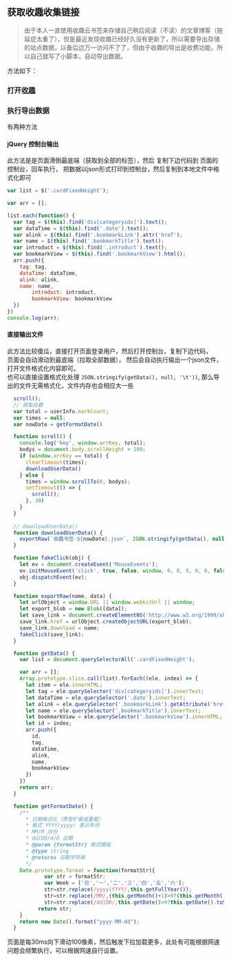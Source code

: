 ## 获取收趣收集链接

>由于本人一直使用收趣云书签来存储自己稍后阅读（不读）的文章博客（拖延症太重了），但是最近发现收趣已经好久没有更新了，所以需要导出存储的站点数据，以备后边万一访问不了了，但由于收趣的导出是收费功能，所以自己就写了小脚本，自动导出数据。

方法如下：

### 打开[收趣](http://shouqu.me/my.html)

### 执行导出数据

有两种方法

 #### jQuery 控制台输出
 
  此方法是是页面滑倒最底端（获取到全部的标签），然后 复制下边代码到 页面的控制台，回车执行， 把数据以json形式打印到控制台，然后复制到本地文件中格式化即可

``` javascript
var list = $('.cardFixedHeight');

var arr = [];

list.each(function() {
  var tag = $(this).find('div[categoryids]').text();
  var dataTime = $(this).find('.date').text();
  var alink = $(this).find('.bookmarkLink').attr('href');
  var name = $(this).find('.bookmarkTitle').text();
  var introduct = $(this).find('.introduct').text();
  var bookmarkView = $(this).find('.bookmarkView').html();
  arr.push({
    tag: tag,
    dataTime: dataTime,
    alink: alink,
    name: name,
        introduct: introduct,
        bookmarkView: bookmarkView
  })
})
console.log(arr);
```
#### 直接输出文件
此方法比较傻瓜，直接打开页面登录用户，然后打开控制台，复制下边代码，  
页面会自动滑动到最底端（拉取全部数据）， 然后会自动执行输出一个json文件，打开文件格式化内容即可。  
也可以直接设置格式化处理 `JSON.stringify(getData(), null, '\t'))`, 那么导出的文件无需格式化，文件内存也会相应大一些
``` javascript
  scroll();
  // 获取总数
  var total = userInfo.markCount;
  var times = null;
  var nowDate = getFormatDate()

  function scroll() {
    console.log('key', window.arrKey, total);
    bodys = document.body.scrollHeight + 100;
    if (window.arrKey == total) {
      clearTimeout(times);
      downloadUserData()
    } else {
      times = window.scrollTo(0, bodys);
      setTimeout(() => {
        scroll();
      }, 30)
    }
  }
 
  // downloadUserData()
  function downloadUserData() {
    exportRaw(`收趣书签-${nowDate}.json`, JSON.stringify(getData(), null, '\t'));
  }

  function fakeClick(obj) {
    let ev = document.createEvent('MouseEvents');
    ev.initMouseEvent('click', true, false, window, 0, 0, 0, 0, 0, false, false, false, 0, null);
    obj.dispatchEvent(ev);
  }

  function exportRaw(name, data) {
    let urlObject = window.URL || window.webkitUrl || window;
    let export_blob = new Blob([data]);
    let save_link = document.createElementNS('http://www.w3.org/1999/xhtml', 'a');
    save_link.href = urlObject.createObjectURL(export_blob);
    save_link.download = name;
    fakeClick(save_link);
  }

  function getData() {
    var list = document.querySelectorAll('.cardFixedHeight');

    var arr = [];
    Array.prototype.slice.call(list).forEach((ele, index) => {
      let item = ele.innerHTML;
      let tag = ele.querySelector('div[categoryids]').innerText;
      let dataTime = ele.querySelector('.date').innerText;
      let alink = ele.querySelector('.bookmarkLink').getAttribute('href');
      let name = ele.querySelector('.bookmarkTitle').innerText;
      let bookmarkView = ele.querySelector('.bookmarkView').innerHTML;
      let id = index;
      arr.push({
        id,
        tag,
        dataTime,
        alink,
        name,
        bookmarkView
      })
    })
    return arr;
  }

  function getFormatDate() {
    /**  
      * 日期格式化（原型扩展或重载）  
      * 格式 YYYY/yyyy/ 表示年份  
      * MM/M 月份  
      * dd/DD/d/D 日期  
      * @param {formatStr} 格式模版  
      * @type string  
      * @returns 日期字符串  
      */  
    Date.prototype.format = function(formatStr){   
            var str = formatStr;   
            var Week = ['日','一','二','三','四','五','六'];   
            str=str.replace(/yyyy|YYYY/,this.getFullYear());  
            str=str.replace(/MM/,(this.getMonth()+1)>9?(this.getMonth()+1).toString():'0' + (this.getMonth()+1));   
            str=str.replace(/dd|DD/,this.getDate()>9?this.getDate().toString():'0' + this.getDate());   
          return str;   
    } 
    return new Date().format("yyyy-MM-dd");
  } 
```

页面是每30ms向下滑动100像素，然后触发下拉加载更多，此处有可能根据网速问题会频繁执行，可以根据网速自行设置。